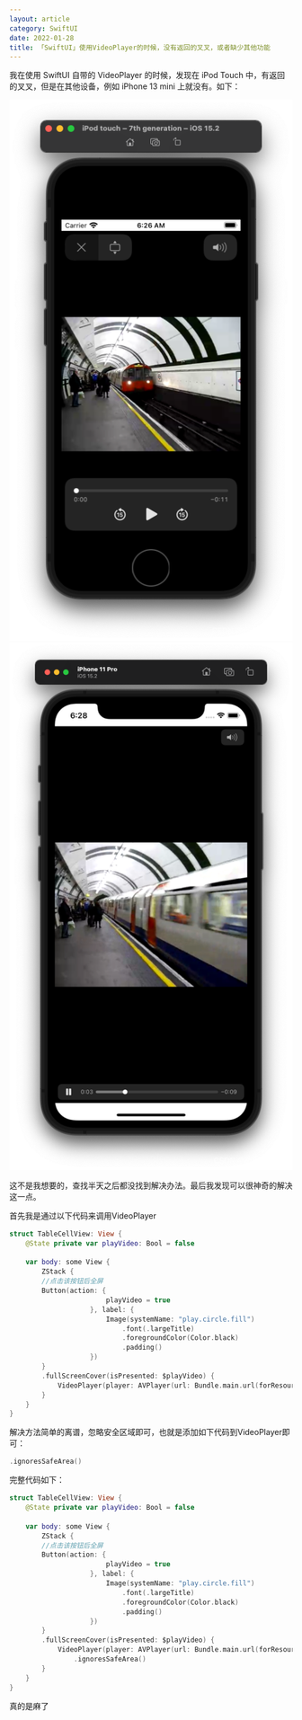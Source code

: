 ```yaml
---
layout: article
category: SwiftUI
date: 2022-01-28
title: 「SwiftUI」使用VideoPlayer的时候，没有返回的叉叉，或者缺少其他功能
---
```

<!-- excerpt-start -->
我在使用 SwiftUI 自带的 VideoPlayer 的时候，发现在 iPod Touch 中，有返回的叉叉，但是在其他设备，例如 iPhone 13 mini 上就没有。如下：

![iPod Touch示意图](/assets/images/fcdb6a4107274fc9abf7c85db3029316.png)
![iPhone 13 mini示意图](/assets/images/6fa52574611f443d96f788462df7bebf.png)

这不是我想要的，查找半天之后都没找到解决办法。最后我发现可以很神奇的解决这一点。

首先我是通过以下代码来调用VideoPlayer

```swift
struct TableCellView: View {
    @State private var playVideo: Bool = false
    
    var body: some View {
        ZStack {
        //点击该按钮后全屏
        Button(action: {
                        playVideo = true
                    }, label: {
                        Image(systemName: "play.circle.fill")
                            .font(.largeTitle)
                            .foregroundColor(Color.black)
                            .padding()
                    })
        }
        .fullScreenCover(isPresented: $playVideo) {
            VideoPlayer(player: AVPlayer(url: Bundle.main.url(forResource: "v1", withExtension: "mov")!))
        }
    }
}
```

解决方法简单的离谱，忽略安全区域即可，也就是添加如下代码到VideoPlayer即可：

```swift
.ignoresSafeArea()
```

完整代码如下：

```swift
struct TableCellView: View {
    @State private var playVideo: Bool = false
    
    var body: some View {
        ZStack {
        //点击该按钮后全屏
        Button(action: {
                        playVideo = true
                    }, label: {
                        Image(systemName: "play.circle.fill")
                            .font(.largeTitle)
                            .foregroundColor(Color.black)
                            .padding()
                    })
        }
        .fullScreenCover(isPresented: $playVideo) {
            VideoPlayer(player: AVPlayer(url: Bundle.main.url(forResource: "v1", withExtension: "mov")!))
            	.ignoresSafeArea()
        }
    }
}
```

真的是麻了